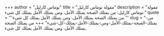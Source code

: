 +++
author = "توماس كارليل"
title = "مقولة توماس كارليل"
description = "مقولة توماس كارليل: من يمتلك الصحة يمتلك الأمل، ومن يمتلك الأمل يمتلك كل شيء."
quote = '''من يمتلك الصحة يمتلك الأمل، ومن يمتلك الأمل يمتلك كل شيء.''' 
slug = "من-يمتلك-الصحة-يمتلك-الأمل-ومن-يمتلك-الأمل-يمتلك-كل-شيء"
+++
من يمتلك الصحة يمتلك الأمل، ومن يمتلك الأمل يمتلك كل شيء.
